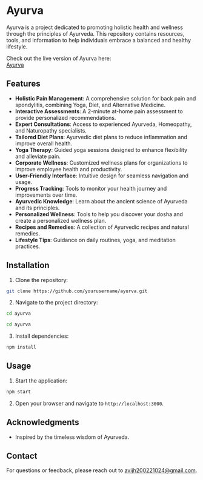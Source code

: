 # Ayurva

Ayurva is a project dedicated to promoting holistic health and wellness through the principles of Ayurveda. This repository contains resources, tools, and information to help individuals embrace a balanced and healthy lifestyle.

Check out the live version of Ayurva here:  
[Ayurva](https://ayurva.digital)

## Features
- **Holistic Pain Management**: A comprehensive solution for back pain and spondylitis, combining Yoga, Diet, and Alternative Medicine.
- **Interactive Assessments**: A 2-minute at-home pain assessment to provide personalized recommendations.
- **Expert Consultations**: Access to experienced Ayurveda, Homeopathy, and Naturopathy specialists.
- **Tailored Diet Plans**: Ayurvedic diet plans to reduce inflammation and improve overall health.
- **Yoga Therapy**: Guided yoga sessions designed to enhance flexibility and alleviate pain.
- **Corporate Wellness**: Customized wellness plans for organizations to improve employee health and productivity.
- **User-Friendly Interface**: Intuitive design for seamless navigation and usage.
- **Progress Tracking**: Tools to monitor your health journey and improvements over time.
- **Ayurvedic Knowledge**: Learn about the ancient science of Ayurveda and its principles.
- **Personalized Wellness**: Tools to help you discover your dosha and create a personalized wellness plan.
- **Recipes and Remedies**: A collection of Ayurvedic recipes and natural remedies.
- **Lifestyle Tips**: Guidance on daily routines, yoga, and meditation practices.

## Installation

1. Clone the repository:
  ```bash
  git clone https://github.com/yourusername/ayurva.git
  ```
2. Navigate to the project directory:
  ```bash
  cd ayurva
  ```
  ```bash
  cd ayurva
  ```
3. Install dependencies:
  ```bash
  npm install
  ```

## Usage

1. Start the application:
  ```bash
  npm start
  ```
2. Open your browser and navigate to `http://localhost:3000`.


## Acknowledgments

- Inspired by the timeless wisdom of Ayurveda.

## Contact

For questions or feedback, please reach out to [avijh200221024@gmail.com](avijh200221024@gmail.com).
